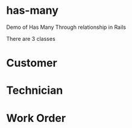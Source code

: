 # has-many
Demo of Has Many Through relationship in Rails

There are 3 classes

# Customer
# Technician
# Work Order

